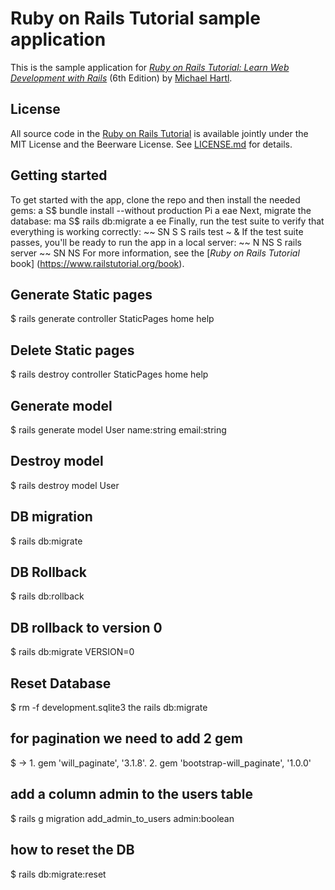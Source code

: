 # Ruby on Rails Tutorial sample application
This is the sample application for
[*Ruby on Rails Tutorial:
Learn Web Development with Rails*](https://www.railstutorial.ord/ ) (6th Edition)
by [Michael Hartl](https://www.michaelhartl.com/).
## License
All source code in the [Ruby on Rails Tutorial](https://www.railstutorial.org/) is available jointly under the MIT License and the Beerware License. See [LICENSE.md](LICENSE.md) for details.
## Getting started
To get started with the app, clone the repo and then install the needed gems:
a
S$ bundle install --without production
Pi a eae
Next, migrate the database:
ma
S$ rails db:migrate
a ee
Finally, run the test suite to verify that everything is working correctly:
~~ SN S
S rails test
~ &
If the test suite passes, you'll be ready to run the app in a local server:
~~ N NS
S rails server
~~ SN NS
For more information, see the [*Ruby on Rails Tutorial* book] (https://www.railstutorial.org/book).

## Generate Static pages
$ rails generate controller StaticPages home help

## Delete Static pages
$ rails destroy controller StaticPages home help

## Generate model
$ rails generate model User name:string email:string

## Destroy model
$ rails destroy model User 

## DB migration
$ rails db:migrate
## DB Rollback
$ rails db:rollback

## DB rollback to version 0
$ rails db:migrate VERSION=0

## Reset Database 
$ rm -f development.sqlite3 the rails db:migrate

## for pagination we need to add 2 gem
$ -> 1. gem 'will_paginate', '3.1.8'.    2. gem 'bootstrap-will_paginate', '1.0.0'

## add a column admin to the users table
$ rails g migration add_admin_to_users admin:boolean

## how to reset the DB
$ rails db:migrate:reset